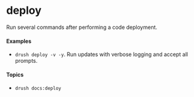 # deploy

Run several commands after performing a code deployment.

#### Examples

- <code>drush deploy -v -y</code>. Run updates with verbose logging and accept all prompts.

#### Topics

- `drush docs:deploy`

